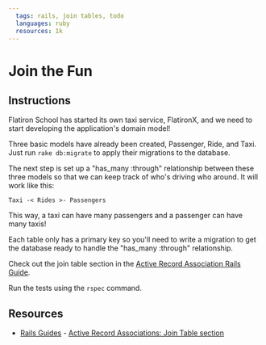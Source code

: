 ```yaml
---
  tags: rails, join tables, todo
  languages: ruby
  resources: 1k
---
```


# Join the Fun

## Instructions

Flatiron School has started its own taxi service, FlatironX, and we need to
start developing the application's domain model!

Three basic models have already been created, Passenger, Ride, and Taxi. Just run
`rake db:migrate` to apply their migrations to the database.

The next step is set up a "has_many :through" relationship between
these three models so that we can keep track of who's driving who around.
It will work like this:

`Taxi -< Rides >- Passengers`

This way, a taxi can have many passengers and a passenger can have many taxis!

Each table only has a primary key so you'll need to write a migration to
get the database ready to handle the "has_many :through" relationship.

Check out the join table section in the [Active Record Association Rails Guide](http://guides.rubyonrails.org/association_basics.html#the-has-many-through-association).

Run the tests using the `rspec` command.

## Resources
* [Rails Guides](http://guides.rubyonrails.org/) - [Active Record Associations: Join Table section](http://guides.rubyonrails.org/association_basics.html#the-has-many-through-association)
